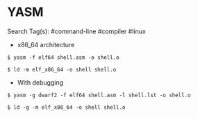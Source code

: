 # YASM

Search Tag(s): #command-line #compiler #linux

- x86_64 architecture

```
$ yasm -f elf64 shell.asm -o shell.o

$ ld -m elf_x86_64 -o shell shell.o
```

- With debugging

```
$ yasm -g dwarf2 -f elf64 shell.asm -l shell.lst -o shell.o

$ ld -g -m elf_x86_64 -o shell shell.o
```